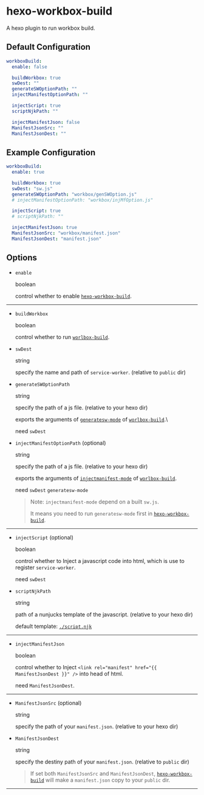 # hexo-workbox-build

A hexo plugin to run workbox build.

## Default Configuration

```yml
workboxBuild:
  enable: false

  buildWorkbox: true
  swDest: ""
  generateSWOptionPath: ""
  injectManifestOptionPath: ""

  injectScript: true
  scriptNjkPath: ""

  injectManifestJson: false
  ManifestJsonSrc: ""
  ManifestJsonDest: ""
```

## Example Configuration

```yml
workboxBuild:
  enable: true

  buildWorkbox: true
  swDest: "sw.js"
  generateSWOptionPath: "workbox/genSWOption.js"
  # injectManifestOptionPath: "workbox/injMfOption.js"

  injectScript: true
  # scriptNjkPath: ""

  injectManifestJson: true
  ManifestJsonSrc: "workbox/manifest.json"
  ManifestJsonDest: "manifest.json"
```

## Options

- `enable`

  boolean

  control whether to enable [`hexo-workbox-build`](https://github.com/uiolee/hexo-workbox-build/).

---

- `buildWorkbox`

  boolean

  control whether to run [`worlbox-build`](https://developer.chrome.com/docs/workbox/modules/workbox-build/).

- `swDest`

  string

  specify the name and path of `service-worker`. (relative to `public` dir)

- `generateSWOptionPath`

  string

  specify the path of a js file. (relative to your hexo dir)

  exports the arguments of [`generatesw-mode`](https://developer.chrome.com/docs/workbox/modules/workbox-build/#generatesw-mode) of [`worlbox-build`](https://developer.chrome.com/docs/workbox/modules/workbox-build/).\\

  need `swDest`

- `injectManifestOptionPath` (optional)

  string

  specify the path of a js file. (relative to your hexo dir)

  exports the arguments of [`injectmanifest-mode`](https://developer.chrome.com/docs/workbox/modules/workbox-build/#injectmanifest-mode) of [`worlbox-build`](https://developer.chrome.com/docs/workbox/modules/workbox-build/).

  need `swDest` `generatesw-mode`

  > Note: `injectmanifest-mode` depend on a built `sw.js`.
  >
  > It means you need to run `generatesw-mode` first in [`hexo-workbox-build`](https://github.com/uiolee/hexo-workbox-build/).

---

- `injectScript` (optional)

  boolean

  control whether to Inject a javascript code into html, which is use to register `service-worker`.

  need `swDest`

- `scriptNjkPath`

  string

  path of a nunjucks template of the javascript. (relative to your hexo dir)

  default template: [`./script.njk`](./script.njk)

---

- `injectManifestJson`

  boolean

  control whether to Inject `<link rel="manifest" href="{{ ManifestJsonDest }}" />` into head of html.

  need `ManifestJsonDest`.

---

- `ManifestJsonSrc` (optional)

  string

  specify the path of your `manifest.json`. (relative to your hexo dir)

- `ManifestJsonDest`

  string

  specify the destiny path of your `manifest.json`. (relative to `public` dir)

  > If set both `ManifestJsonSrc` and `ManifestJsonDest`, [`hexo-workbox-build`](https://github.com/uiolee/hexo-workbox-build/) will make a `manifest.json` copy to your `public` dir.

---
